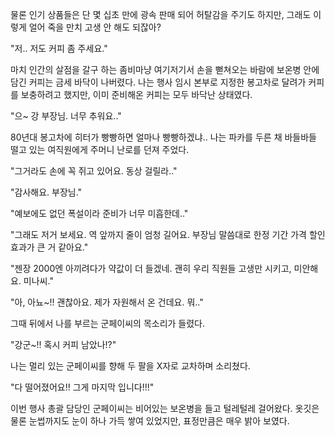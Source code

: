 물론 인기 상품들은 단 몇 십초 만에 광속 판매 되어 허탈감을 주기도 하지만, 그래도 이렇게 얼어 죽을 만치 고생 안 해도 되잖아? 

"저.. 저도 커피 좀 주세요."

마치 인간의 살점을 갈구 하는 좀비마냥 여기저기서 손을 뻗쳐오는 바람에 보온병 안에 담긴 커피는 금세 바닥이 나버렸다. 나는 행사 임시 본부로 지정한 봉고차로 달려가 커피를 보충하려고 했지만, 이미 준비해온 커피는 모두 바닥난 상태였다.

"으~ 강 부장님. 너무 추워요.."

80년대 봉고차에 히터가 빵빵하면 얼마나 빵빵하겠냐.. 나는 파카를 두른 채 바들바들 떨고 있는 여직원에게 주머니 난로를 던져 주었다. 

"그거라도 손에 꼭 쥐고 있어요. 동상 걸릴라.."

"감사해요. 부장님."

"예보에도 없던 폭설이라 준비가 너무 미흡한데.."

"그래도 저거 보세요. 역 앞까지 줄이 엄청 길어요. 부장님 말씀대로 한정 기간 가격 할인 효과가 큰 거 같아요."

"젠장 2000엔 아끼려다가 약값이 더 들겠네. 괜히 우리 직원들 고생만 시키고, 미안해요. 미나씨."

"아, 아뇨~!! 괜찮아요. 제가 자원해서 온 건데요. 뭐.."

그때 뒤에서 나를 부르는 군페이씨의 목소리가 들렸다.

"강군~!! 혹시 커피 남았나!?"

나는 멀리 있는 군페이씨를 향해 두 팔을 X자로 교차하며 소리쳤다.

"다 떨어졌어요!! 그게 마지막 입니다!!!"

이번 행사 총괄 담당인 군페이씨는 비어있는 보온병을 들고 털레털레 걸어왔다. 옷깃은 물론 눈썹까지도 눈이 하나 가득 쌓여 있었지만, 표정만큼은 매우 밝아 보였다.